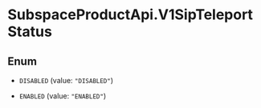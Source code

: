 # SubspaceProductApi.V1SipTeleportStatus

## Enum


* `DISABLED` (value: `"DISABLED"`)

* `ENABLED` (value: `"ENABLED"`)


